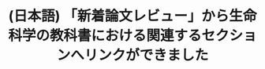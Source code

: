 ---
layout: post-en-none
published: true
title: '(日本語) 「新着論文レビュー」から生命科学の教科書における関連するセクションへリンクができました'
tags:
- service
- publishment
category: en
---